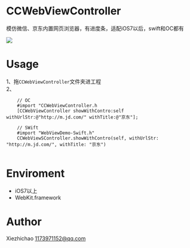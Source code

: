 # CCWebViewController
模仿微信、京东内置网页浏览器，有进度条，适配iOS7以后，swift和OC都有<br>

![](https://github.com/Xiezhichao/CCWebViewController/blob/master/demo.gif)  


# Usage
1、拖`CCWebViewController`文件夹进工程<br>
2、
```
    // OC
    #import "CCWebViewController.h
    [CCWebViewController showWithContro:self withUrlStr:@"http://m.jd.com/" withTitle:@"京东"];
    
    // SWift
    #import "WebViewDemo-Swift.h"
    CCWebViewSController.showWithContro(self, withUrlStr: "http://m.jd.com/", withTitle: "京东")
    
```

# Enviroment
* iOS7以上
* WebKit.framework

# Author
Xiezhichao 1173971152@qq.com
